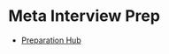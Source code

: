 # Meta Interview Prep

- [Preparation Hub](https://www.metacareers.com/profile/preparation_hub/?chooseView=Hello%20World)




